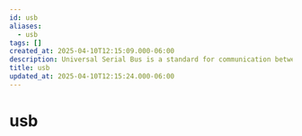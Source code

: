 ```yaml
---
id: usb
aliases:
  - usb
tags: []
created_at: 2025-04-10T12:15:09.000-06:00
description: Universal Serial Bus is a standard for communication between devices.
title: usb
updated_at: 2025-04-10T12:15:24.000-06:00
---
```


# usb
